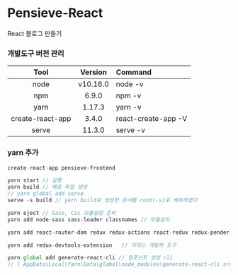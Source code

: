 # Pensieve-React
React 블로그 만들기 

### 개발도구 버전 관리
|Tool|Version|Command| 
|:-----:|:---:|:----|
|node|v10.16.0|node -v|
|npm|6.9.0|npm -v|
|yarn|1.17.3|yarn -v|
|create-react-app|3.4.0|react-create-app -V|
|serve|11.3.0|serve -v|

### yarn 추가
```javascript
create-react-app pensieve-frontend

yarn start // 실행
yarn build // 배포 파일 생성
// yarn global add serve
serve -s build // yarn build로 생성한 문서를 root(-s)로 배포하겠다

yarn eject // Sass, Css 모듈설정 준비
yarn add node-sass sass-loader classnames // 모듈설치

yarn add react-router-dom redux redux-actions react-redux redux-pender immutable // 라우터와 리덕스 적용

yarn add redux-devtools-extension   // 리덕스 개발자 도구

yarn global add generate-react-cli // 컴포넌트 생성 cli  
// ( AppData\Local\Yarn\Data\global\node_modules\generate-react-cli src교체 )


```


